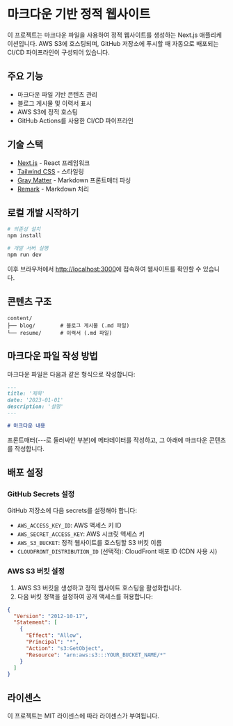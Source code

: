# 마크다운 기반 정적 웹사이트

이 프로젝트는 마크다운 파일을 사용하여 정적 웹사이트를 생성하는 Next.js 애플리케이션입니다. AWS S3에 호스팅되며, GitHub 저장소에 푸시할 때 자동으로 배포되는 CI/CD 파이프라인이 구성되어 있습니다.

## 주요 기능

- 마크다운 파일 기반 콘텐츠 관리
- 블로그 게시물 및 이력서 표시
- AWS S3에 정적 호스팅
- GitHub Actions를 사용한 CI/CD 파이프라인

## 기술 스택

- [Next.js](https://nextjs.org/) - React 프레임워크
- [Tailwind CSS](https://tailwindcss.com/) - 스타일링
- [Gray Matter](https://github.com/jonschlinkert/gray-matter) - Markdown 프론트매터 파싱
- [Remark](https://github.com/remarkjs/remark) - Markdown 처리

## 로컬 개발 시작하기

```bash
# 의존성 설치
npm install

# 개발 서버 실행
npm run dev
```

이후 브라우저에서 [http://localhost:3000](http://localhost:3000)에 접속하여 웹사이트를 확인할 수 있습니다.

## 콘텐츠 구조

```
content/
├── blog/        # 블로그 게시물 (.md 파일)
└── resume/      # 이력서 (.md 파일)
```

## 마크다운 파일 작성 방법

마크다운 파일은 다음과 같은 형식으로 작성합니다:

```markdown
---
title: '제목'
date: '2023-01-01'
description: '설명'
---

# 마크다운 내용
```

프론트매터(---로 둘러싸인 부분)에 메타데이터를 작성하고, 그 아래에 마크다운 콘텐츠를 작성합니다.

## 배포 설정

### GitHub Secrets 설정

GitHub 저장소에 다음 secrets를 설정해야 합니다:

- `AWS_ACCESS_KEY_ID`: AWS 액세스 키 ID
- `AWS_SECRET_ACCESS_KEY`: AWS 시크릿 액세스 키
- `AWS_S3_BUCKET`: 정적 웹사이트를 호스팅할 S3 버킷 이름
- `CLOUDFRONT_DISTRIBUTION_ID` (선택적): CloudFront 배포 ID (CDN 사용 시)

### AWS S3 버킷 설정

1. AWS S3 버킷을 생성하고 정적 웹사이트 호스팅을 활성화합니다.
2. 다음 버킷 정책을 설정하여 공개 액세스를 허용합니다:

```json
{
  "Version": "2012-10-17",
  "Statement": [
    {
      "Effect": "Allow",
      "Principal": "*",
      "Action": "s3:GetObject",
      "Resource": "arn:aws:s3:::YOUR_BUCKET_NAME/*"
    }
  ]
}
```

## 라이센스

이 프로젝트는 MIT 라이센스에 따라 라이센스가 부여됩니다. 